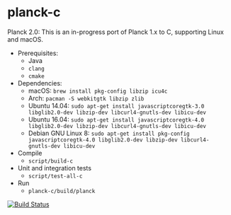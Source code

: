 # planck-c

Planck 2.0: This is an in-progress port of Planck 1.x to C, supporting Linux and macOS.

- Prerequisites: 
  - Java
  - `clang`
  - `cmake`
- Dependencies:
  - macOS: `brew install pkg-config libzip icu4c`
  - Arch: `pacman -S webkitgtk libzip zlib`
  - Ubuntu 14.04: `sudo apt-get install javascriptcoregtk-3.0 libglib2.0-dev libzip-dev libcurl4-gnutls-dev libicu-dev`
  - Ubuntu 16.04: `sudo apt-get install javascriptcoregtk-4.0 libglib2.0-dev libzip-dev libcurl4-gnutls-dev libicu-dev`
  - Debian GNU Linux 8: `sudo apt-get install pkg-config javascriptcoregtk-4.0 libglib2.0-dev libzip-dev libcurl4-gnutls-dev libicu-dev`
- Compile
  - `script/build-c`
- Unit and integration tests
  - `script/test-all-c`
- Run
  - `planck-c/build/planck`

[![Build Status](https://travis-ci.org/mfikes/planck.svg?branch=master)](https://travis-ci.org/mfikes/planck)
